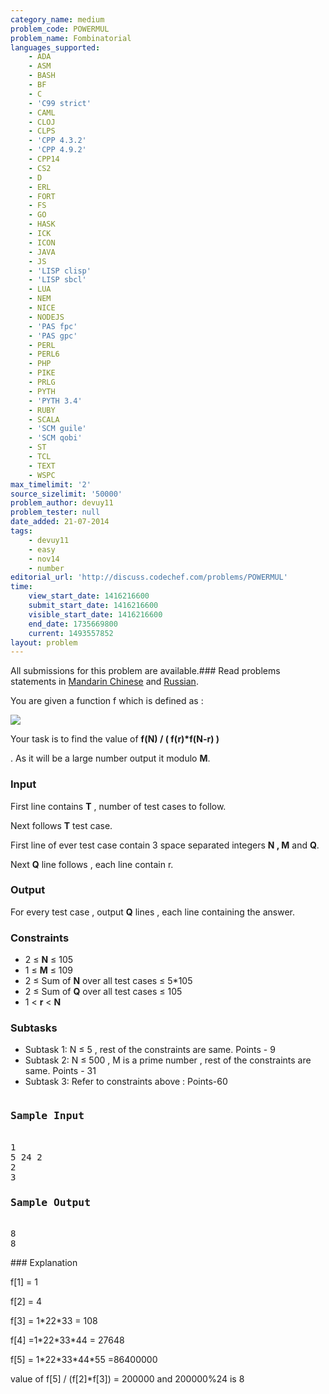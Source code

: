```yaml
---
category_name: medium
problem_code: POWERMUL
problem_name: Fombinatorial
languages_supported:
    - ADA
    - ASM
    - BASH
    - BF
    - C
    - 'C99 strict'
    - CAML
    - CLOJ
    - CLPS
    - 'CPP 4.3.2'
    - 'CPP 4.9.2'
    - CPP14
    - CS2
    - D
    - ERL
    - FORT
    - FS
    - GO
    - HASK
    - ICK
    - ICON
    - JAVA
    - JS
    - 'LISP clisp'
    - 'LISP sbcl'
    - LUA
    - NEM
    - NICE
    - NODEJS
    - 'PAS fpc'
    - 'PAS gpc'
    - PERL
    - PERL6
    - PHP
    - PIKE
    - PRLG
    - PYTH
    - 'PYTH 3.4'
    - RUBY
    - SCALA
    - 'SCM guile'
    - 'SCM qobi'
    - ST
    - TCL
    - TEXT
    - WSPC
max_timelimit: '2'
source_sizelimit: '50000'
problem_author: devuy11
problem_tester: null
date_added: 21-07-2014
tags:
    - devuy11
    - easy
    - nov14
    - number
editorial_url: 'http://discuss.codechef.com/problems/POWERMUL'
time:
    view_start_date: 1416216600
    submit_start_date: 1416216600
    visible_start_date: 1416216600
    end_date: 1735669800
    current: 1493557852
layout: problem
---
```

All submissions for this problem are available.###  Read problems statements in [Mandarin Chinese](http://www.codechef.com/download/translated/NOV14/mandarin/POWERMUL.pdf) and [Russian](http://www.codechef.com/download/translated/NOV14/russian/POWERMUL.pdf).

You are given a function f which is defined as :


![](https://codechef_shared.s3.amazonaws.com/download/NOV14/CodeCogsEqn%283%29.gif)

Your task is to find the value of **f(N) / ( f(r)\*f(N-r) )**

 . As it will be a large number output it modulo **M**.

###  Input 

First line contains **T** , number of test cases to follow.

Next follows **T** test case.

First line of ever test case contain 3 space separated integers **N , M** and **Q**.

Next **Q** line follows , each line contain r.

### Output

For every test case , output **Q** lines , each line containing the answer.

### Constraints

- 2 ≤ **N** ≤ 105
- 1 ≤ **M** ≤ 109
- 2 ≤ Sum of **N** over all test cases ≤ 5\*105
- 2 ≤ Sum of **Q** over all test cases ≤ 105
- 1 < **r** < **N**

### Subtasks

- Subtask 1: N ≤ 5 , rest of the constraints are same. Points - 9
- Subtask 2: N ≤ 500 , M is a prime number , rest of the constraints are same. Points - 31
- Subtask 3: Refer to constraints above : Points-60

<pre><h3>Sample Input</h3>
1
5 24 2
2
3
<h3>Sample Output</h3>
8
8
</pre>### Explanation

f\[1\] = 1

f\[2\] = 4

f\[3\] = 1\*22\*33 = 108

f\[4\] =1\*22\*33\*44 = 27648

f\[5\] = 1\*22\*33\*44\*55 =86400000

value of f\[5\] / (f\[2\]\*f\[3\]) = 200000 and 200000%24 is 8
